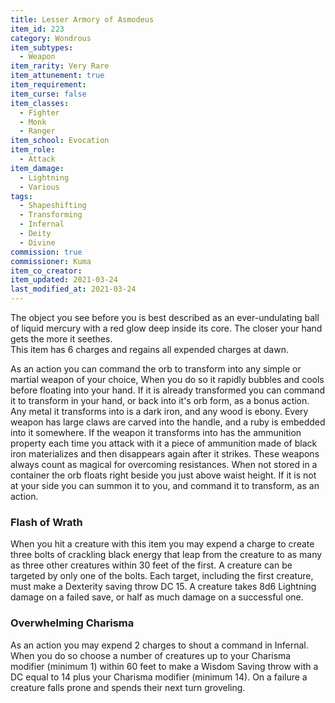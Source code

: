 ```yaml
---
title: Lesser Armory of Asmodeus
item_id: 223
category: Wondrous
item_subtypes: 
  - Weapon
item_rarity: Very Rare
item_attunement: true
item_requirement: 
item_curse: false
item_classes: 
  - Fighter
  - Monk
  - Ranger
item_school: Evocation
item_role: 
  - Attack
item_damage: 
  - Lightning
  - Various
tags:
  - Shapeshifting
  - Transforming
  - Infernal
  - Deity
  - Divine
commission: true
commissioner: Kuma
item_co_creator: 
item_updated: 2021-03-24
last_modified_at: 2021-03-24
---
```


The object you see before you is best described as an ever-undulating ball of liquid mercury with a red glow deep inside its core. The closer your hand gets the more it seethes.  
This item has 6 charges and regains all expended charges at dawn.

As an action you can command the orb to transform into any simple or martial weapon of your choice, When you do so it rapidly bubbles and cools before floating into your hand. If it is already transformed you can command it to transform in your hand, or back into it's orb form, as a bonus action.  
Any metal it transforms into is a dark iron, and any wood is ebony. Every weapon has large claws are carved into the handle, and a ruby is embedded into it somewhere. If the weapon it transforms into has the ammunition property each time you attack with it a piece of ammunition made of black iron materializes and then disappears again after it strikes. These weapons always count as magical for overcoming resistances. When not stored in a container the orb floats right beside you just above waist height. If it is not at your side you can summon it to you, and command it to transform, as an action.

<!--excerpt-->
### Flash of Wrath
When you hit a creature with this item you may expend a charge to create three bolts of crackling black energy that leap from the creature to as many as three other creatures within 30 feet of the first. A creature can be targeted by only one of the bolts. Each target, including the first creature, must make a Dexterity saving throw DC 15. A creature takes 8d6 Lightning damage on a failed save, or half as much damage on a successful one.

### Overwhelming Charisma
As an action you may expend 2 charges to shout a command in Infernal. When you do so choose a number of creatures up to your Charisma modifier (minimum 1) within 60 feet to make a Wisdom Saving throw with a DC equal to 14 plus your Charisma modifier (minimum 14). On a failure a creature falls prone and spends their next turn groveling.
